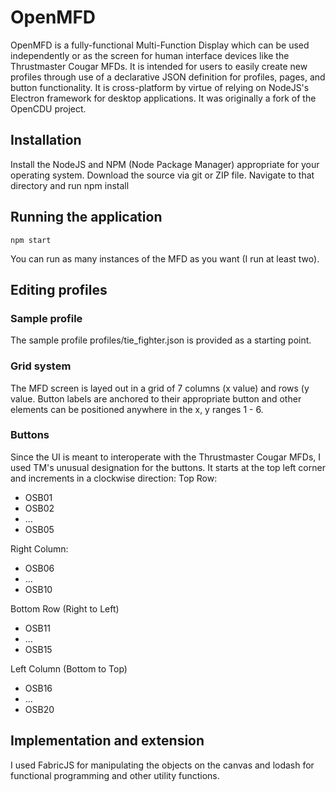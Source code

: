 # OpenMFD
OpenMFD is a fully-functional Multi-Function Display which can be used independently or as the screen for human interface devices like the Thrustmaster Cougar MFDs. It is intended for users to easily create new profiles through use of a declarative JSON definition for profiles, pages, and button functionality. It is cross-platform by virtue of relying on NodeJS's Electron framework for desktop applications. It was originally a fork of the OpenCDU project. 

## Installation
Install the NodeJS and NPM (Node Package Manager) appropriate for your operating system. 
Download the source via git or ZIP file. Navigate to that directory and run 
    npm install
    
## Running the application
    npm start

You can run as many instances of the MFD as you want (I run at least two).

## Editing profiles
### Sample profile
The sample profile profiles/tie_fighter.json is provided as a starting point. 

### Grid system
The MFD screen is layed out in a grid of 7 columns (x value) and rows (y value. Button labels are anchored to their appropriate button and other elements can be positioned anywhere in the x, y ranges 1 - 6.

### Buttons
Since the UI is meant to interoperate with the Thrustmaster Cougar MFDs, I used TM's unusual designation for the buttons. It starts at the top left corner and increments in a clockwise direction: 
Top Row:
- OSB01
- OSB02
- ...
- OSB05 

Right Column:
- OSB06
- ...
- OSB10

Bottom Row (Right to Left)
- OSB11
- ...
- OSB15

Left Column (Bottom to Top)
- OSB16
- ...
- OSB20

## Implementation and extension
I used FabricJS for manipulating the objects on the canvas and lodash for functional programming and other utility functions. 


